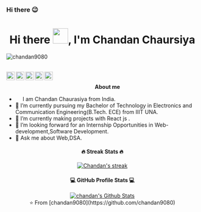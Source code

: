 ### Hi there 😉


<h1 align="center">Hi there <img src="https://github.com/sudnyeshtalekar/sudnyeshtalekar/blob/master/Assets/Hi.gif" width="40px">, I'm Chandan Chaursiya </h1>
<p align="left"> <img src="https://komarev.com/ghpvc/?username=chandan9080" alt="chandan9080" /> </p>
<br />
<a href="https://twitter.com/chandan3100">
  <img align="left" alt="Chandan's Twitter" width="22px" src="https://img.icons8.com/color/48/000000/twitter.png"/>
</a>
<a href="https://www.linkedin.com/in/chandanchaurasia31/">
  <img align="left" alt="Chandan's Linkedin" width="22px" src="https://img.icons8.com/color/48/000000/linkedin.png" />
</a>
<a href="https://github.com/chandan9080">
  <img align="left" alt="Chandan's Github" width="22px" src="https://img.icons8.com/color/48/000000/github--v3.png" />
</a>
<a href="https://leetcode.com/ChanBuzz/">
  <img align="left" alt="Chandan's LeetCode" width="22px" src="https://img.icons8.com/external-tal-revivo-shadow-tal-revivo/48/000000/external-level-up-your-coding-skills-and-quickly-land-a-job-logo-shadow-tal-revivo.png"/>
</a>
<a href="https://www.codechef.com/users/chandan31">
  <img align="left" alt="Chandan's Instagram" width="22px" src="https://img.icons8.com/fluency/48/000000/codechef.png" />
</a>
<br />



&nbsp;&nbsp;&nbsp;&nbsp;&nbsp;&nbsp;&nbsp;&nbsp;&nbsp;&nbsp;&nbsp;&nbsp;&nbsp;&nbsp;&nbsp;&nbsp;&nbsp;&nbsp;&nbsp;&nbsp;&nbsp;&nbsp;&nbsp;&nbsp;&nbsp;&nbsp;&nbsp;&nbsp;&nbsp;&nbsp;&nbsp;&nbsp;&nbsp;&nbsp;&nbsp;&nbsp;&nbsp;&nbsp;&nbsp;&nbsp;&nbsp;&nbsp;&nbsp;&nbsp;&nbsp;&nbsp;&nbsp;&nbsp;&nbsp;&nbsp;&nbsp;&nbsp;&nbsp;&nbsp;&nbsp;&nbsp;&nbsp;&nbsp;&nbsp;<b>About me</b> <br>
- <img src ="https://s3.amazonaws.com/pix.iemoji.com/images/emoji/apple/ios-12/256/boy-light-skin-tone.png" height= 15px width = 15px> I am Chandan Chaurasiya from India.
- 🔭 I’m currently pursuing my Bachelor of Technology in Electronics and Communication Engineering(B.Tech. ECE) from IIIT UNA.
- 🌱 I’m currently making projects with React js .
- 👯 I’m looking forward for an Internship Opportunities in Web-development,Software Development.
- 💬 Ask me about Web,DSA.

<h4 align="center">
  🔥 Streak Stats 🔥
</h4>
<p align="center">
  <a href="https://github.com/DenverCoder1/github-readme-streak-stats">
    <img title="🔥 Get streak stats for your profile at git.io/streak-stats" alt="Chandan's streak" src="https://github-readme-streak-stats.herokuapp.com/?user=chandan9080&theme=monokai-metallian&hide_border=true"/>
  </a>
</p>
<h4 align="center">
  💻 GitHub Profile Stats 💻
</h4>
<p align="center">
  <a href="https://github.com/anuraghazra/github-readme-stats"><img alt="chandan's Github Stats" src="https://github-readme-stats.vercel.app/api?username=chandan9080&show_icons=true&count_private=true&theme=react&hide_border=true&bg_color=1F222E&title_color=F85D7F&icon_color=F8D866" /></a>
  <br/>
⭐️ From [chandan9080](https://github.com/chandan9080)
  
